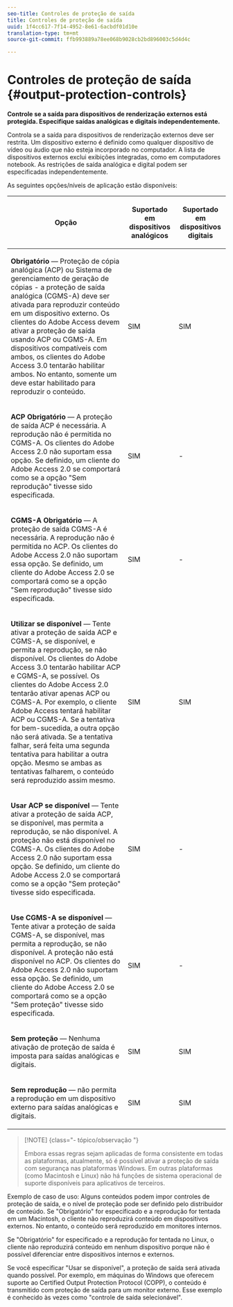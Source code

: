 ```yaml
---
seo-title: Controles de proteção de saída
title: Controles de proteção de saída
uuid: 1f4cc617-7f14-4952-8e61-6acbdf01d10e
translation-type: tm+mt
source-git-commit: ffb993889a78ee068b9028cb2bd896003c5d4d4c

---
```



# Controles de proteção de saída {#output-protection-controls}

**Controle se a saída para dispositivos de renderização externos está protegida. Especifique saídas analógicas e digitais independentemente.**

Controla se a saída para dispositivos de renderização externos deve ser restrita. Um dispositivo externo é definido como qualquer dispositivo de vídeo ou áudio que não esteja incorporado no computador. A lista de dispositivos externos exclui exibições integradas, como em computadores notebook. As restrições de saída analógica e digital podem ser especificadas independentemente.

As seguintes opções/níveis de aplicação estão disponíveis:

<table frame="all" colsep="0" rowsep="1" id="adobetable_fvw_5fx_n4"> 
 <thead class="- topic/thead "> 
  <tr rowsep="1" class="- topic/row "> 
   <th colname="1" class="- topic/entry entry"> <p class="- topic/p ">Opção </p> </th> 
   <th colname="2" class="- topic/entry entry"> <p class="- topic/p ">Suportado em dispositivos analógicos </p> </th> 
   <th colname="3" class="- topic/entry entry"> <p class="- topic/p ">Suportado em dispositivos digitais </p> </th> 
  </tr> 
 </thead>
 <tbody class="- topic/tbody "> 
  <tr rowsep="1" class="- topic/row "> 
   <td colname="1" class="- topic/entry "> <p class="- topic/p "><b class="+ topic/ph hi-d/b ">Obrigatório</b> — Proteção de cópia analógica (ACP) ou Sistema de gerenciamento de geração de cópias - a proteção de saída analógica (CGMS-A) deve ser ativada para reproduzir conteúdo em um dispositivo externo. Os clientes do Adobe Access devem ativar a proteção de saída usando ACP ou CGMS-A. Em dispositivos compatíveis com ambos, os clientes do Adobe Access 3.0 tentarão habilitar ambos. No entanto, somente um deve estar habilitado para reproduzir o conteúdo. </p> </td> 
   <td colname="2" class="- topic/entry "> <p class="- topic/p ">SIM </p> </td> 
   <td colname="3" class="- topic/entry "> <p class="- topic/p ">SIM </p> </td> 
  </tr> 
  <tr rowsep="1" class="- topic/row "> 
   <td colname="1" class="- topic/entry "> <p class="- topic/p "><b class="+ topic/ph hi-d/b ">ACP Obrigatório</b> — A proteção de saída ACP é necessária. A reprodução não é permitida no CGMS-A. Os clientes do Adobe Access 2.0 não suportam essa opção. Se definido, um cliente do Adobe Access 2.0 se comportará como se a opção "Sem reprodução" tivesse sido especificada. </p> </td> 
   <td colname="2" class="- topic/entry "> <p class="- topic/p ">SIM </p> </td> 
   <td colname="3" class="- topic/entry "> <p class="- topic/p ">- </p> </td> 
  </tr> 
  <tr rowsep="1" class="- topic/row "> 
   <td colname="1" class="- topic/entry "> <p class="- topic/p "><b class="+ topic/ph hi-d/b ">CGMS-A Obrigatório</b> — A proteção de saída CGMS-A é necessária. A reprodução não é permitida no ACP. Os clientes do Adobe Access 2.0 não suportam essa opção. Se definido, um cliente do Adobe Access 2.0 se comportará como se a opção "Sem reprodução" tivesse sido especificada. </p> </td> 
   <td colname="2" class="- topic/entry "> <p class="- topic/p ">SIM </p> </td> 
   <td colname="3" class="- topic/entry "> <p class="- topic/p ">- </p> </td> 
  </tr> 
  <tr rowsep="1" class="- topic/row "> 
   <td colname="1" class="- topic/entry "> <p class="- topic/p "><b class="+ topic/ph hi-d/b ">Utilizar se disponível</b> — Tente ativar a proteção de saída ACP e CGMS-A, se disponível, e permita a reprodução, se não disponível. Os clientes do Adobe Access 3.0 tentarão habilitar ACP e CGMS-A, se possível. Os clientes do Adobe Access 2.0 tentarão ativar apenas ACP ou CGMS-A. Por exemplo, o cliente Adobe Access tentará habilitar ACP ou CGMS-A. Se a tentativa for bem-sucedida, a outra opção não será ativada. Se a tentativa falhar, será feita uma segunda tentativa para habilitar a outra opção. Mesmo se ambas as tentativas falharem, o conteúdo será reproduzido assim mesmo. </p> </td> 
   <td colname="2" class="- topic/entry "> <p class="- topic/p ">SIM </p> </td> 
   <td colname="3" class="- topic/entry "> <p class="- topic/p ">SIM </p> </td> 
  </tr> 
  <tr rowsep="1" class="- topic/row "> 
   <td colname="1" class="- topic/entry "> <p class="- topic/p "><b class="+ topic/ph hi-d/b ">Usar ACP se disponível</b> — Tente ativar a proteção de saída ACP, se disponível, mas permita a reprodução, se não disponível. A proteção não está disponível no CGMS-A. Os clientes do Adobe Access 2.0 não suportam essa opção. Se definido, um cliente do Adobe Access 2.0 se comportará como se a opção "Sem proteção" tivesse sido especificada. </p> </td> 
   <td colname="2" class="- topic/entry "> <p class="- topic/p ">SIM </p> </td> 
   <td colname="3" class="- topic/entry "> <p class="- topic/p ">- </p> </td> 
  </tr> 
  <tr rowsep="1" class="- topic/row "> 
   <td colname="1" class="- topic/entry "> <p class="- topic/p "><b class="+ topic/ph hi-d/b ">Use CGMS-A se disponível </b>— Tente ativar a proteção de saída CGMS-A, se disponível, mas permita a reprodução, se não disponível. A proteção não está disponível no ACP. Os clientes do Adobe Access 2.0 não suportam essa opção. Se definido, um cliente do Adobe Access 2.0 se comportará como se a opção "Sem proteção" tivesse sido especificada. </p> </td> 
   <td colname="2" class="- topic/entry "> <p class="- topic/p ">SIM </p> </td> 
   <td colname="3" class="- topic/entry "> <p class="- topic/p ">- </p> </td> 
  </tr> 
  <tr rowsep="1" class="- topic/row "> 
   <td colname="1" class="- topic/entry "> <p class="- topic/p "><b class="+ topic/ph hi-d/b ">Sem proteção</b> — Nenhuma ativação de proteção de saída é imposta para saídas analógicas e digitais. </p> </td> 
   <td colname="2" class="- topic/entry "> <p class="- topic/p ">SIM </p> </td> 
   <td colname="3" class="- topic/entry "> <p class="- topic/p ">SIM </p> </td> 
  </tr> 
  <tr rowsep="0" class="- topic/row "> 
   <td colname="1" class="- topic/entry "> <p class="- topic/p "><b class="+ topic/ph hi-d/b ">Sem reprodução</b> — não permita a reprodução em um dispositivo externo para saídas analógicas e digitais. </p> </td> 
   <td colname="2" class="- topic/entry "> <p class="- topic/p ">SIM </p> </td> 
   <td colname="3" class="- topic/entry "> <p class="- topic/p ">SIM </p> </td> 
  </tr> 
 </tbody> 
</table>

>[!NOTE] {class=&quot;- tópico/observação &quot;}
>
>Embora essas regras sejam aplicadas de forma consistente em todas as plataformas, atualmente, só é possível ativar a proteção de saída com segurança nas plataformas Windows. Em outras plataformas (como Macintosh e Linux) não há funções de sistema operacional de suporte disponíveis para aplicativos de terceiros.

Exemplo de caso de uso: Alguns conteúdos podem impor controles de proteção de saída, e o nível de proteção pode ser definido pelo distribuidor de conteúdo. Se &quot;Obrigatório&quot; for especificado e a reprodução for tentada em um Macintosh, o cliente não reproduzirá conteúdo em dispositivos externos. No entanto, o conteúdo será reproduzido em monitores internos.

Se &quot;Obrigatório&quot; for especificado e a reprodução for tentada no Linux, o cliente não reproduzirá conteúdo em nenhum dispositivo porque não é possível diferenciar entre dispositivos internos e externos.

Se você especificar &quot;Usar se disponível&quot;, a proteção de saída será ativada quando possível. Por exemplo, em máquinas do Windows que oferecem suporte ao Certified Output Protection Protocol (COPP), o conteúdo é transmitido com proteção de saída para um monitor externo. Esse exemplo é conhecido às vezes como &quot;controle de saída selecionável&quot;.
